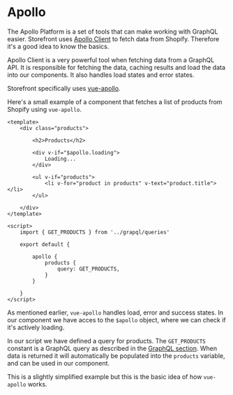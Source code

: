 # Apollo
The Apollo Platform is a set of tools that can make working with GraphQL easier. Storefront uses [Apollo Client](https://www.apollographql.com/client) to fetch data from Shopify. Therefore it's a good idea to know the basics.

Apollo Client is a very powerful tool when fetching data from a GraphQL API. It is responsible for fetching the data, caching results and load the data into our components. It also handles load states and error states.

Storefront specifically uses [vue-apollo](https://github.com/Akryum/vue-apollo).

Here's a small example of a component that fetches a list of products from Shopify using `vue-apollo`.
```
<template>
    <div class="products">

        <h2>Products</h2>

        <div v-if="$apollo.loading">
            Loading...
        </div>

        <ul v-if="products">
            <li v-for="product in products" v-text="product.title"></li>
        </ul>

    </div>
</template>

<script>
    import { GET_PRODUCTS } from '../grapql/queries'

    export default {

        apollo {
            products {
                query: GET_PRODUCTS,
            }
        } 

    }
</script>
```
As mentioned earlier, `vue-apollo` handles load, error and success states. In our component we have acces to the `$apollo` object, where we can check if it's actively loading. 

In our script we have defined a query for products. The `GET_PRODUCTS` constant is a GraphQL query as described in the [GraphQL section](/docs/{{version}}/graphql). When data is returned it will automatically be populated into the `products` variable, and can be used in our component. 

This is a slightly simplified example but this is the basic idea of how `vue-apollo` works. 
